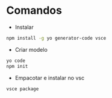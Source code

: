 # Comandos

* Instalar

```sh
npm install -g yo generator-code vsce
```

* Criar modelo

```sh
yo code
npm init
```

* Empacotar e instalar no vsc

```sh
vsce package
```

